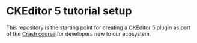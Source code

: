 # CKEditor 5 tutorial setup

This repository is the starting point for creating a CKEditor 5 plugin as part of the [Crash course](https://ckeditor.com/docs/ckeditor5/latest/tutorials/crash-course/editor.html) for developers new to our ecosystem.
